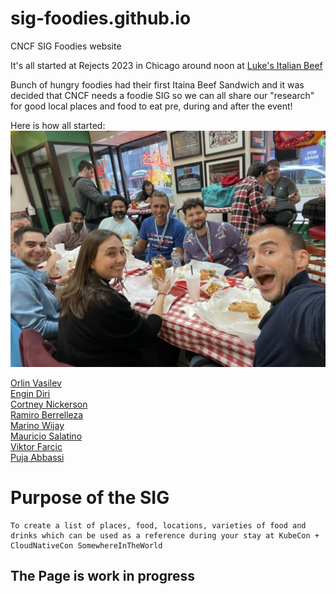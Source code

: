 # sig-foodies.github.io
CNCF SIG Foodies website

It's all started at Rejects 2023 in Chicago around noon at 
[Luke's Italian Beef](https://lukeschicago.com/)

Bunch of hungry foodies had their first Itaina Beef Sandwich and it was decided that
CNCF needs a foodie SIG so we can all share our "research" for good local places and food to eat pre, during and after the event!

Here is how all started:
![The Crew](./images/thecrew.jpg)

[Orlin Vasilev](https://twitter.com/OrlinVasilev)  
[Engin Diri](https://twitter.com/_ediri)  
[Cortney Nickerson](https://twitter.com/TechTalkingMom)  
[Ramiro Berrelleza](https://twitter.com/rberrelleza)  
[Marino Wijay](https://twitter.com/virtualized6ix)  
[Mauricio Salatino](https://twitter.com/salaboy)  
[Viktor Farcic](https://twitter.com/vfarcic)  
[Puja Abbassi](https://twitter.com/puja108)   

# Purpose of the SIG
    To create a list of places, food, locations, varieties of food and drinks which can be used as a reference during your stay at KubeCon + CloudNativeCon SomewhereInTheWorld

## The Page is work in progress
